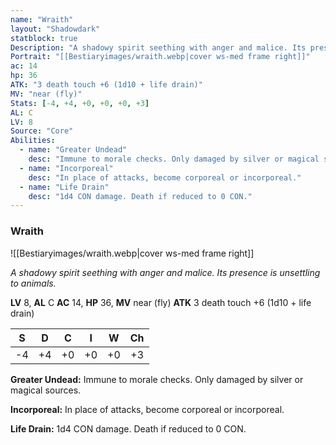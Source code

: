 ```yaml
---
name: "Wraith"
layout: "Shadowdark"
statblock: true
Description: "A shadowy spirit seething with anger and malice. Its presence is unsettling to animals."
Portrait: "[[Bestiaryimages/wraith.webp|cover ws-med frame right]]"
ac: 14
hp: 36
ATK: "3 death touch +6 (1d10 + life drain)"
MV: "near (fly)"
Stats: [-4, +4, +0, +0, +0, +3]
AL: C
LV: 8
Source: "Core"
Abilities:
  - name: "Greater Undead"
    desc: "Immune to morale checks. Only damaged by silver or magical sources."
  - name: "Incorporeal"
    desc: "In place of attacks, become corporeal or incorporeal."
  - name: "Life Drain"
    desc: "1d4 CON damage. Death if reduced to 0 CON."
---
```


### Wraith

![[Bestiaryimages/wraith.webp|cover ws-med frame right]]

_A shadowy spirit seething with anger and malice. Its presence is unsettling to animals._

**LV** 8, **AL** C
**AC** 14, **HP** 36, **MV** near (fly)
**ATK** 3 death touch +6 (1d10 + life drain)

|  S  |  D  |  C  |  I  |  W  |  Ch  |
|:---:|:---:|:---:|:---:|:---:|:----:|
| -4 | +4 | +0 | +0 | +0 | +3 |

**Greater Undead:** Immune to morale checks. Only damaged by silver or magical sources.

**Incorporeal:** In place of attacks, become corporeal or incorporeal.

**Life Drain:** 1d4 CON damage. Death if reduced to 0 CON.

